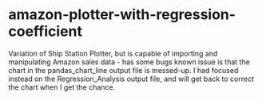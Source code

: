 # amazon-plotter-with-regression-coefficient
Variation of Ship Station Plotter, but is capable of importing and manipulating Amazon sales data - has some bugs
known issue is that the chart in the pandas_chart_line output file is messed-up.  I had focused instead on the Regression_Analysis output file, and will get back to correct the chart when I get the chance.
